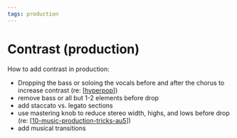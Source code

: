 ```yaml
---
tags: production
---
```


# Contrast (production)

How to add contrast in production:

- Dropping the bass or soloing the vocals before and after the chorus to increase contrast (re: [[hyperpop]])
- remove bass or all but 1-2 elements before drop
- add staccato vs. legato sections
- use mastering knob to reduce stereo width, highs, and lows before drop (re: [[10-music-production-tricks-au5]])
- add musical transitions

[//begin]: # "Autogenerated link references for markdown compatibility"
[hyperpop]: hyperpop "Hyperpop"
[10-music-production-tricks-au5]: 10-music-production-tricks-au5 "10 music production tricks (learnt from Au5)"
[//end]: # "Autogenerated link references"
